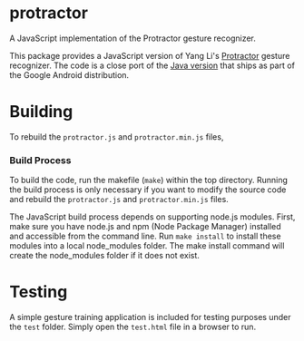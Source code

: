 # protractor
A JavaScript implementation of the Protractor gesture recognizer.

This package provides a JavaScript version of Yang Li's [Protractor](http://yangl.org/pdf/protractor-chi2010.pdf) gesture recognizer. The code is a close port of the [Java version](https://android.googlesource.com/platform/frameworks/base/+/master/core/java/android/gesture) that ships as part of the Google Android distribution.

# Building

To rebuild the `protractor.js` and `protractor.min.js` files,

### Build Process

To build the code, run the makefile (`make`) within the top directory. Running
the build process is only necessary if you want to modify the source code and
rebuild the `protractor.js` and `protractor.min.js` files.

The JavaScript build process depends on supporting node.js modules. First,
make sure you have node.js and npm (Node Package Manager) installed and
accessible from the command line. Run `make install` to install these modules
into a local node_modules folder. The make install command will create the
node_modules folder if it does not exist.

# Testing

A simple gesture training application is included for testing purposes under the `test` folder. Simply open the `test.html` file in a browser to run.
